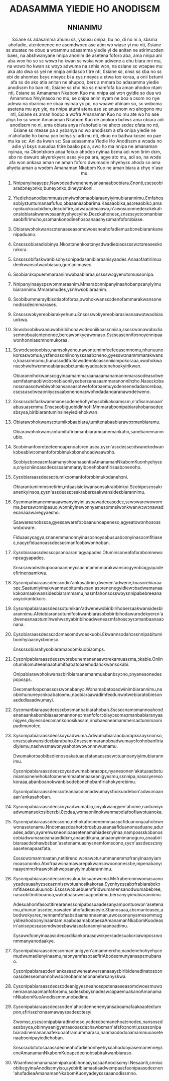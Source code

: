 <h1 align='center'>ADASAMMA YIEDIE HO ANODISƐM</h1>
<h2 align='center'>NNIANIMU</h2>
<p align='center'>Ɛsiane sɛ adasamma ahunu sɛ, yɛsusu onipa, bu no, di no ni a, ɛbɛma ahofadie, atɛntenenee ne asomdwoeɛ ase atim wɔ wiase yi mu nti,
Ɛsiane sɛ atuateɛ ne obuo a wɔammu adasamma yiedie yi de anitan ne atirimuɔden baeɛ, na abɛhwanyane nnipa ahonim de asetena foforɔ aba, ama nnipa ani aba wɔn ho so sɛ wɔwɔ ho kwan sɛ wɔka wɔn adwene a ehu biara nni mu, na wɔwɔ ho kwan sɛ wɔyɔ adwuma na ɛnhia wɔn, na ɛsiane sɛ wɔapae mu aka ato dwa sɛ yei ne nnipa anidasoɔ titre nti,
Ɛsiane sɛ, ɛnsɛ sɛ ɛba no sɛ obi de ahomteɛ bɛyɛ nneyɛɛ bi a ɛyɛ nneyɛɛ a ɛtwa toɔ koraa, a onii bɛtumi afa so de ako atia anitan ne ahupoo, berɛ a mmara bɔ adasamma yiedie anodisɛm ho ban nti,
Ɛsiane sɛ ɛho hia sɛ nnamfofa ba aman ahodoɔ ntam nti,
Ɛsiane sɛ Amanaman Nkabom Kuo mu nnipa asi wɔn gyidie so dua wɔ Amammuo Nnyinasoɔ no mu, se onipa anim nyam ne boɔ a ɔsom no nye adewa na ɔbarima ne ɔbaa nyinaa yɛ pɛ, na wɔawe ahinam so, sɛ wɔbɛma asetena mu ayɛ yiɛ, na nnipa atumi atena ase sɛ anuanom wɔ ahogono mu nti,
Ɛsiane sɛ aman hodoɔ a wɔfra Amanaman Kuo no mu ate wɔ ho ase ahyɛ bɔ sɛ wɔne Amanaman Nkabom Kuo de anokorɔ bɛhwɛ ama obiara adi anodisɛm no ni, ama obiara anya n'ahofadie ne ahotɔ sɛdeɛ ɛfata no nti,
Ɛsiane sɛ ntease pa a yɛbɛnya no wɔ anodisɛm a ɛfa onipa yiedie ne n'ahofadie ho bɛma yɛn bɔhyɛ yi adi mu nti,
ekuo no badwa kɛseɛ no
pae mu ka sɛ:
Ani da kwan sɛ:
Saa adasamma Yiedie Ho Anodisɛm a wɔada no adie yi bɛyɛ susudua titire baako pɛ a, ɛwɔ hɔ ma nnipa ne amanaman nyinaa, na Ɔkɔntɛkorɔ anaa fekuo ahodoɔ nyinaa bɛma adi wɔn tirim dɛm, abɔ no dawuro akyerɛkyerɛ aseɛ yie pa ara, agye ato mu, adi so, na wɔde afa wɔn ankasa aman ne aman foforɔ dwumadie nhyehyɛɛ ahodɔ so ama ahyeta aman a wɔdɔm Amanaman Nkabom Kuo ne aman biara a ɛhyɛ n'ase mu.</p>
<ol>
  <li>
    <p>Nnipanyinaayɛpɛ.Nawɔdeadwenenenyansanaabɔobiara.Ɛnonti,ɛsɛsɛobiaradɔneyɔnko,buneyɔnko,dineyɔnkoni.</p>
  </li>
  <li>
    <p>Yiediehoanodisɛmmuasɛmyiwɔhɔmaobiaraanyiyimubiarannimu.Ɛmfahosɛobiyɛtuntumanaafufuo,ɔbaaanaaɔbarima.Kasaaobika,asɔreaobikɔ,amanyɔkuokoaobidɔm,deɛobifire,adwapadeɛaɔwɔ,n'awosuomnedeɛɛkekahonsiobiarakwanwɔsaanhyehyɛɛyiho.Deɛɛkahonesɛ,ɛnsɛsɛyɛtoɔmanbiaraaobifirimuho,sɛɔmankonodinehosoanaaɛhyɛɔmanfoforɔbiase.</p>
  </li>
  <li>
    <p>Obiarawɔhokwansɛɔtenaaseasomdwoeɛneahofadiemuabɔnebiarankanenipaduano.</p>
  </li>
  <li>
    <p>Ɛnsɛsɛobiaradiobinya.Nkoatɔnenkoatɔnyɛdwadiebiaɛsɛsɛwɔtɔreaseɛkorakora.</p>
  </li>
  <li>
    <p>Ɛnsɛsɛobifaɛkwanbisohyɛonipadasanibiaraaniɛyaadeɛ.Anaaɔfaatirimuɔdenkwansotwaobiasuo,gun'animaseɛ.</p>
  </li>
  <li>
    <p>Sɛobiarakɔpuemmaraanimwɔbaabiaraa,ɛsɛsɛwɔgyenotomusɛonipa.</p>
  </li>
  <li>
    <p>Nnipanyinaayɛpɛwɔmmaraanim.Mmarabɔnnipanyinaahobanpɛanyiyimubiarannimu.Mmaramudeɛ,yɛnhwɛobiaraanim.</p>
  </li>
  <li>
    <p>Sɛobibummarayibisotiaɔfoforɔa,ɔwɔhokwansɛɔdenofammarakwansonenodisɛdeɛmmaraseɛ.</p>
  </li>
  <li>
    <p>Ɛnsɛsɛwɔkyereobiarakyehunu.Ɛnsɛsɛwɔkyereobiarasieanaawɔtwaobiasuokwa.</p>
  </li>
  <li>
    <p>Sɛwɔbɔobikwaaduwɔbiribihonawɔdeoniikɔasɛnniiɛa,ɛsɛsɛwɔnawɔbɛdiasɛmnobuatɛntenenee,berɛawɔnkyeawɔnaso.Ɛsɛsɛasɛnnifoɔnoyɛnnipaawɔnhonniasɛmnomukoraa.</p>
  </li>
  <li>
    <p>Sɛwɔdesotoobiso,namsokyeno,nawɔntumimfeefeeasɛmnomu,nhunuunokorɛaɛwɔmua,yɛfanosɛoniinonyɛɛsaabɔneno,gyesɛwɔnammmarakwanso,kɔasɛmnomu,hunusɛɔdifɔ.Sɛwɔdenokɔasɛnniiɛmpokoraaa,ɔwɔhokwansɛɔhwehwɛmmoabiaraaɔbɛtumianyadeatetenehoakyirikwan.</p>
    <p>Obiarannihokwansɛɔgyinaamammaraanaaamanamanmmarasodeasotweaɛmfatamaobiwɔbɔnebiaoniiyɛeberɛanasaammaranonnihɔho.Nasɛɛkɔbanosɛnaasotwebiwɔhɔansanaasotwefoforɔaemuyɛdensenedadanorebaa,ɛsɛsɛasotweaoniiyɛɛsaabɔnenonaɛwohɔdadanoaranawɔdetweno.</p>
  </li>
  <li>
    <p>Ɛnsɛsɛobifaɛkwammɔnesodenehohyehyɛobikɔkoamsɛm,n'afisɛmanaan'abusuasɛmmu.Ɛnsɛsɛobiguobidinhofi.Mmmarabɔonipabiarahobansɛdeɛɛbɛyɛa,biribiarantuminsineyiediehokwan.</p>
  </li>
  <li>
    <p>Obiarawɔhokwansɛɔtumikɔbaabiara,tumitenabaabiarawɔɔmanbiaramu.</p>
    <p>Obiarawɔhokwansɛɔtumitufiriɔmanbiaramuanemankaho,sanebanemanmubio.</p>
  </li>
  <li>
    <p>Sɛobimanfoɔreteeteenoapɛnoatɔren'asea,ɛyɛn'asɛdeɛsɛɔdwanekɔdwankɔbeabiwɔɔmanfoforɔbimukɔbɔnehoadwaawɔhɔ.</p>
    <p>SɛobiyɛbɔneaɛmfaamanyɔhoanaaɛntiaAmanamanNkabomKuonhyɛhyɛɛa,ɛnyɛoniinoasɛdeɛsɛsaammarayibɔnehobanfirisaabɔnenoho.</p>
  </li>
  <li>
    <p>Ɛyɛobiaraasɛdeɛsɛɔtumikɔomanfoforɔbimukɔdanehɔni.</p>
    <p>Obiarantumimmɔnetirim,mfaasisiekwansonsakraobinkyi.Sɛobipɛsɛɔsakranenkyinsoa,ɛyɛn'asɛdeɛsɛɔsakraberɛaakwansideɛbiarannimu.</p>
  </li>
  <li>
    <p>Ɛyɛmmarimanemmaaawɔanyinyini,asoawadeɛasɛdeɛ,sɛwɔwarewowomma,berɛawɔnnipasuo,wɔnnkyinewɔnnyamesomnsiwɔnkwanwɔwɔnawadeɛanaaawaregyaeɛho.</p>
    <p>Sɛawareɛnobɛsɔa,gyesɛawarefoɔbaanunoapeneso,agyeatowɔnhososɛwɔbɛware.</p>
    <p>Fiduaaɛyɛagya,ɛnanemmanonnyinasoɔnoyɛabusuabɔnnyinasoɔmfitiaseɛ,naɛyɛfiduanoasɛdeɛsɛɔmanfoɔbɔwɔnhoban.</p>
  </li>
  <li>
    <p>Ɛyɛobiaraasɛdeɛsɛɔpɛɔnoaran'agyapadeɛ.Ɔtuminsoneafoforɔbomnewɔnpɛagyapadeɛ.</p>
    <p>Ɛnsɛsɛwɔdeahupooanaanneyɛɛaɛnnammmarakwansoɔgyeobiagyapadeɛfirinensamkwa.</p>
  </li>
  <li>
    <p>Ɛyɛonipabiaraasɛdeɛsɛɔdin'ankasatirim,dwenen'adwene,kɔasɔrebiaraaɔpɛ.Saatumiyimakwanmaobitumisesan'asɔrenenegyidiewɔbadwamanaakɔkoamaakwansideɛbiarammamu,naɛmfahonsosɛwɔyɛnnipabebreeanaaɔyɛɔkɔntɛkorɔ.</p>
  </li>
  <li>
    <p>Ɛyɛonipabiaraasɛdeɛsɛɔtumikan'adwenewɔbiribirihoberɛaakwansideɛbiarannimu.Afeiobiaransotumifoɔkwanbiarasobɔbiribihodawurodekyerɛn'adweneanaaɔtumihwehwɛnyabiribihoadweneaɛmfahosɛɔyɛɔmanbaanaaɔnana.</p>
  </li>
  <li>
    <p>Ɛyɛobiaraasɛdeɛsɛɔdɔmasomdwoeɛkuobi.Ɛkwannsodahɔsɛnnipabitumibomhyiaaɛnyɛbɔneso.</p>
    <p>Ɛnsɛsɛobiarahyɛobiaramaɔdɔmkuobiaɔmpɛ.</p>
  </li>
  <li>
    <p>Ɛyɛonipabiaraasɛdeɛsɛwɔrebunemananaawɔrekamuasɛma,ɔkabie.Oniinotumikɔmuteeanaaɔtumifaabatoɔaemudahɔkwansokabi.</p>
    <p>Onipabiarawɔhokwansɛbiribiaraanemanmuabanbɛyɔno,ɔnyanesonedeɛpɛpɛɛpɛ.</p>
    <p>Deɛɔmanfoɔpɛnaɛsɛsɛwɔnabanyɔ.Wɔnamabatoɔadwinimbiarannimu,naobinhununeyɔnkoabatoɔmu,naobiaraawadimfeɛdunwɔtwebiaratobiesonaɛdɛdisaadwumayi.</p>
  </li>
  <li>
    <p>Ɛyɛɔmanbiaraasɛdeɛsɛɛbɔɔmanbabiarahoban.Ɛsɛsɛɛnamɔmannoahoɔdenanaankabombiasaaɔmannoneɔmanfoforɔbiayɔsomaɔmanbabiaranyaanigyeɛ,diyiesɛdeɛɔmankonosikasɛm,nnɔbaeɛneamammerɛaɛtumimaonipadimunoteɛ.</p>
  </li>
  <li>
    <p>Ɛyɛonipabiaraasɛdeɛsɛɔyɛadwuma.Adwumabiaraaobiarapɛsɛɔyɛnonso,ɛnsɛsɛakwansideɛbiarabaho.Ɛnsɛsɛmmaranobɔadwumayɔfoɔhobanfiriadiyiemu,naɛhwɛmawɔnyaahotɔwɔwɔnnnwumamu.</p>
    <p>Dwumakorɔaobibɛdienosoakatuaaɛfatanaɛsɛsɛwɔtuanoanyiyimubiarannimu.</p>
    <p>Ɛyɛonipabiaraasɛdeɛsɛɔyɛadwumabiaraaɔpɛ,nyanesonen'akatuaaɛbɛtumiamaɔnenehokafoɔnenemmaatenaaseanigyeɛmu,sɛnnipa,nasɛɛyeresokoraaa,abanboanokwanbisodebɔnehobanfiriahokyerebimu.</p>
    <p>Ɛyɛonipabiaraasɛdeɛsɛɔteanaaɔdɔmadwumayɛfoɔkuodebɔn'adwumaanaan'ankasahoban.</p>
  </li>
  <li>
    <p>Ɛyɛonipabiaraasɛdeɛsɛɔyɛadwumabia,ɔnyakwangyen'ahome,naɔtumiyɛadwumansokɔsiberɛbi.Ɛtɔdaa,wɔmaoniinokwanmaɔdiafoofiawɔtuanoka.</p>
  </li>
  <li>
    <p>Ɛyɛonipabiaraasɛdeɛsɛɔno,nehokafoɔnenemmaaɛyɛfiduanonyaahotɔwɔwɔnasetenamu.Nnoɔmaaɛdeahotɔbrɛabusuaanaafiduanoneaduane,aduradeɛ,adan,ayarehwɛneonipaasetenamahiadeɛnyinaa,namposɛɛkɔbanosɛobiadwumasɛeanaaɔdidɛm,anaaɔdikuna,anaaonyinimanoguro,anaabiribiaraaɛdeɔhawbɛban'asetenamuaɛnyɛnemfomsoɔno,ɛyɛn'asɛdeɛsɛɔnyaasetenapaaɛfata.</p>
    <p>Ɛsɛsɛwɔmammaatan,netitireno,wɔnawɔturummanemmɔfranyinaanyiammoasononko.Abɔfraawɔnamawarepakwansowoononesɛbe,mpenabanyinaayɛmmɔfraawɔhiahwɛpaanyiyimubiarannimu.</p>
  </li>
  <li>
    <p>Ɛyɛonipabiaraasɛdeɛsɛɔkɔsukuukɔsuanwoma.Mɔfraberɛmnwomasuanoyɛadesuaahyɛseɛaɛnnisɛwɔtuahosikakoraa.Ɛyɛnhyɛsɛabɔfrabiarabɛkɔmfitiaseɛsukuunobi.Ɛsɛsɛwɔbuebuemfiridwumanensanodwumabebree,nasɛobitiridiboanoa,wakɔtoasowɔsuapɔnbimu,berɛanyiyimubiarannimu.</p>
    <p>Adesuahomfasoɔtitirearanesɛonipabɛsuaadeɛanyampontuowɔn'asetenamu,ahunun'asɛdeɛ,nawaten'ahofadieaseyie.Ɛbanosaaa,ɛbɛmanteaseɛ,abodwokyɛreɛ,nennamfofaabɛdaamanneaman,awosuonunyamesommugyidieahodoɔnyinaantam,naaboaamabotaeɛaAmanamanNkabomKuodeasin'anisopɛsɛasomdwoeɛbawiaseafanannyinaanoadimu.</p>
    <p>Ɛyɛawofoɔnyinaaasɛdeɛaɛdikankoraasɛwɔkyerɛadesuakorɔawɔpɛsɛwɔnmmanyanodaakye.</p>
  </li>
  <li>
    <p>Ɛyɛonipabiaraasɛdeɛsɛɔman'anigyen'amammerɛho,naɔdenehohyehyɛemudwumadienyinaamu,naɔnyamfasoɔaɛfiriAbɔdeɛmunyansapɛmubanso.</p>
    <p>Ɛyɛonipabiaraaɔden'ankasaadweneatwerɛanaaayɛbiribidenedinatosoɔnoasɛdeɛseɔmannohwɛbɔhobanmanonanebrɛanyɛkwa.</p>
  </li>
  <li>
    <p>Ɛyɛonipabiaraasɛdeɛsɛɔdeanigyeɛneahosɛpɛtenaaseasomdwoeɛmuwɔnemananaaɔmanfoforɔmu,sɛdeɛɛbɛyɛnadeɛwɔapaemuakanoAmanamanNkabomKuoAnodisɛmmunobɛdimu.</p>
  </li>
  <li>
    <p>Ɛyɛonipabiaraasɛdeɛsɛɔden'ahoɔdennenenyansaboamafaakoaɔteɛtumpon,ɛfirisɛɛhɔnaamawayɛsɛdeɛɔteɛyi.</p>
    <p>Ɛwomsɛ,ɛsɛsɛonipabiaradinehoso,yɛdeɛɛbɛmanehoatɔnodeɛ,nansosɛdeɛɛbɛyɛa,obinnyaanigyetrasoɔaɛdeɔhawbɛman'afɛfoɔnonti,ɛsɛsɛonipabiaradinemananaafekuoaɔframummaraso,naamaɔdodoɔamammuoasetenaabɔonipayiediehoban.</p>
    <p>ƐnsɛsɛobitotosaaasɛdeɛneahofadiehonhyehyɛɛahodoɔyiasemanenneyɛɛneAmanamanNkabomKuoapɛdeɛnobɔabirakwanbiaraso.</p>
  </li>
  <li>
    <p>WɔanhwɛɔmananaannipakuobihonaɛyɛɛsaaAnodisɛmyi.Nesaanti,ɛnnisɛobibɛgyinaAnodisɛmyiso,ayɛbiribiamaatiaadwempaaɛfaonipaasɛdeɛnen'ahofadieaAmanamanNkabomKuonyadeyɛɛsaaanodisɛmno.</p>
  </li>
</ol>